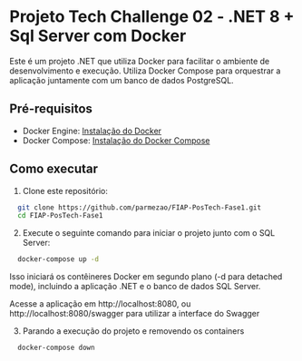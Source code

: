 # Projeto Tech Challenge 02 - .NET 8 + Sql Server com Docker 

Este é um projeto .NET que utiliza Docker para facilitar o ambiente de desenvolvimento e execução. Utiliza Docker Compose para orquestrar a aplicação juntamente com um banco de dados PostgreSQL.

## Pré-requisitos

- Docker Engine: [Instalação do Docker](https://docs.docker.com/get-docker/)
- Docker Compose: [Instalação do Docker Compose](https://docs.docker.com/compose/install/)

## Como executar

1. Clone este repositório:

 ```bash
   git clone https://github.com/parmezao/FIAP-PosTech-Fase1.git
   cd FIAP-PosTech-Fase1
  ```

2. Execute o seguinte comando para iniciar o projeto junto com o SQL Server:

```bash
  docker-compose up -d
```
Isso iniciará os contêineres Docker em segundo plano (-d para detached mode), incluindo a aplicação .NET e o banco de dados SQL Server.

Acesse a aplicação em http://localhost:8080, ou http://localhost:8080/swagger para utilizar a interface do Swagger 

3. Parando a execução do projeto e removendo os containers

```bash
  docker-compose down
```

